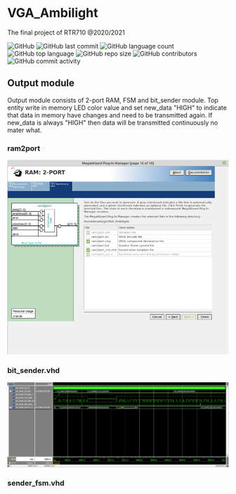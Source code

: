 # VGA_Ambilight
The final project of RTR710 @2020/2021

![GitHub](https://img.shields.io/github/license/clockfix/VGA_Ambilight?style=plastic) 
![GitHub last commit](https://img.shields.io/github/last-commit/clockfix/VGA_Ambilight?style=plastic)
![GitHub language count](https://img.shields.io/github/languages/count/clockfix/VGA_Ambilight?style=plastic)
![GitHub top language](https://img.shields.io/github/languages/top/clockfix/VGA_Ambilight?style=plastic)
![GitHub repo size](https://img.shields.io/github/repo-size/clockfix/VGA_Ambilight?style=plastic)
![GitHub contributors](https://img.shields.io/github/contributors/Clockfix/VGA_Ambilight?style=plastic)
![GitHub commit activity](https://img.shields.io/github/commit-activity/y/Clockfix/VGA_Ambilight?style=plastic)


## Output module
Output module consists of 2-port RAM, FSM and bit_sender module. Top entity write in memory LED color value and set new_data "HIGH" to indicate that data in memory have changes and need to be transmitted again. If new_data is always "HIGH" then data will be transmitted continuously no mater what.
### ram2port
![ram2port MegaWizard](https://raw.githubusercontent.com/Clockfix/VGA_Ambilight/LED_controler/doc/ram-2port.png) 
### bit_sender.vhd
![result of test bench for bit_sender module](https://raw.githubusercontent.com/Clockfix/VGA_Ambilight/LED_controler/doc/bit_sender.png) 
### sender_fsm.vhd

